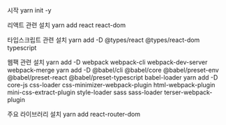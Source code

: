 시작
yarn init -y

리액트 관련 설치
yarn add react react-dom

타입스크립트 관련 설치
yarn add -D @types/react @types/react-dom typescript

웹팩 관련 설치
yarn add -D webpack webpack-cli webpack-dev-server webpack-merge
yarn add -D @babel/cli @babel/core @babel/preset-env @babel/preset-react @babel/preset-typescript babel-loader
yarn add -D core-js css-loader css-minimizer-webpack-plugin html-webpack-plugin mini-css-extract-plugin style-loader sass sass-loader terser-webpack-plugin

주요 라이브러리 설치
yarn add react-router-dom
